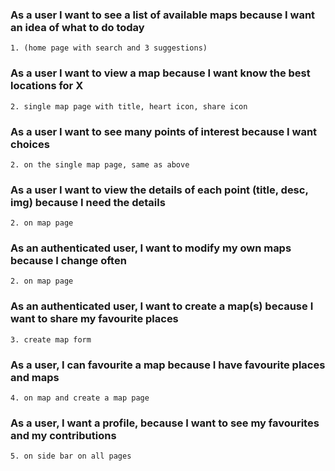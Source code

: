 ### As a user I want to see a list of available maps because I want an idea of what to do today

    1. (home page with search and 3 suggestions)

### As a user I want to view a map because I want know the best locations for X

    2. single map page with title, heart icon, share icon

### As a user I want to see many points of interest because I want choices

    2. on the single map page, same as above

### As a user I want to view the details of each point (title, desc, img) because I need the details

    2. on map page

### As an authenticated user, I want to modify my own maps because I change often

    2. on map page

### As an authenticated user, I want to create a map(s) because I want to share my favourite places

    3. create map form

### As a user, I can favourite a map because I have favourite places and maps

    4. on map and create a map page

### As a user, I want a profile, because I want to see my favourites and my contributions

    5. on side bar on all pages
